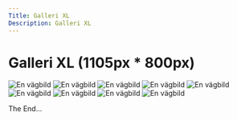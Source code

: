 ```yaml
---
Title: Galleri XL
Description: Galleri XL
---
```


Galleri XL (1105px * 800px)
==================

<img src="%base_url%/image/01_halvagen.jpg" alt="En vägbild">
<img src="%base_url%/image/02_via-regia.jpg" alt="En vägbild">
<img src="%base_url%/image/03_varendsvagen.jpg" alt="En vägbild">
<img src="%base_url%/image/04_skillinge.jpg" alt="En vägbild">
<img src="%base_url%/image/05_milstolparna.jpg" alt="En vägbild">
<img src="%base_url%/image/06_ryttarliden.jpg" alt="En vägbild">
<img src="%base_url%/image/07_kustbanan.jpg" alt="En vägbild">
<img src="%base_url%/image/08_e22.jpg" alt="En vägbild">
<img src="%base_url%/image/09_cykelvagen.jpg" alt="En vägbild">

The End...
